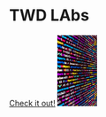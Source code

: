<h1>TWD LAbs</h1>
<a href="https://twdlabs.github.io" target="_blank">Check it out!</a>
<img src="code.JPG" style="height:8rem;"/>
